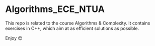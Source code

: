 # Algorithms_ECE_NTUA

This repo is related to the course Algorithms & Complexity. It contains exercises in C++, which aim at as efficient solutions as possible.

Enjoy 😊
